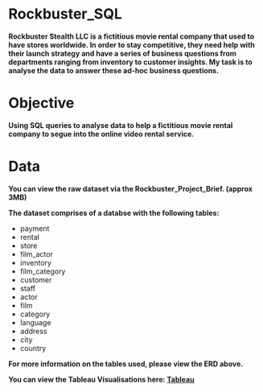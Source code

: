 # Rockbuster_SQL
**Rockbuster Stealth LLC is a fictitious movie rental company that used to have stores worldwide. In order to stay competitive, they need help with their launch strategy and have a series of business questions from departments ranging from inventory to customer insights. My task is to analyse the data to answer these ad-hoc business questions.**

# Objective
**Using SQL queries to analyse data to help a fictitious movie rental company to segue into the online video rental service.**

# Data
**You can view the raw dataset via the Rockbuster_Project_Brief. (approx 3MB)**

**The dataset comprises of a databse with the following tables:**

+ payment
+ rental
+ store                     
+ film_actor
+ inventory
+ film_category
+ customer
+ staff
+ actor
+ film
+ category
+ language
+ address
+ city
+ country

**For more information on the tables used, please view the ERD above.**

**You can view the Tableau Visualisations here: [Tableau](https://public.tableau.com/app/profile/halima.begum)**
